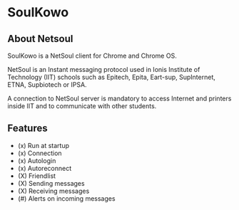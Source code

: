 SoulKowo
========

About Netsoul
-------------

SoulKowo is a NetSoul client for Chrome and Chrome OS.

NetSoul is an Instant messaging protocol used in Ionis Institute of
Technology (IIT) schools such as Epitech, Epita, Eart-sup, SupInternet,
ETNA, Supbiotech or IPSA.

A connection to NetSoul server is mandatory to access Internet and
printers inside IIT and to communicate with other students.

Features
--------

* (x) Run at startup
* (x) Connection
* (x) Autologin
* (x) Autoreconnect
* (X) Friendlist
* (X) Sending messages
* (X) Receiving messages
* (#) Alerts on incoming messages